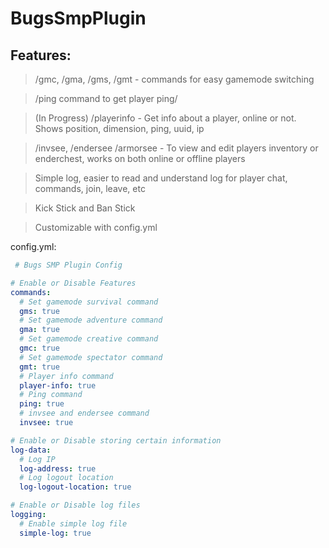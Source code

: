 # BugsSmpPlugin
## Features:
> /gmc, /gma, /gms, /gmt   - commands for easy gamemode switching

> /ping command to get player ping/

> (In Progress) /playerinfo <player>  - Get info about a player, online or not. Shows position, dimension, ping, uuid, ip

> /invsee, /endersee /armorsee - To view and edit players inventory or enderchest, works on both online or offline players
 
> Simple log, easier to read and understand log for player chat, commands, join, leave, etc
 
> Kick Stick and Ban Stick 

> Customizable with config.yml 
 
 
 
 config.yml:
```yml
 # Bugs SMP Plugin Config

# Enable or Disable Features
commands:
  # Set gamemode survival command
  gms: true
  # Set gamemode adventure command
  gma: true
  # Set gamemode creative command
  gmc: true
  # Set gamemode spectator command
  gmt: true
  # Player info command
  player-info: true
  # Ping command
  ping: true
  # invsee and endersee command
  invsee: true

# Enable or Disable storing certain information
log-data:
  # Log IP
  log-address: true
  # Log logout location
  log-logout-location: true

# Enable or Disable log files
logging:
  # Enable simple log file
  simple-log: true
 ```
